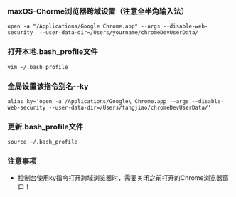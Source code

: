 ### maxOS-Chorme浏览器跨域设置（注意全半角输入法）
```
open -a "/Applications/Google Chrome.app" --args --disable-web-security  --user-data-dir=/Users/yourname/chromeDevUserData/

```

### 打开本地.bash_profile文件
```
vim ~/.bash_profile
```


### 全局设置该指令别名--ky

```
alias ky='open -a /Applications/Google\ Chrome.app --args --disable-web-security --user-data-dir=/Users/tangjiao/chromeDevUserData/'
```

### 更新.bash_profile文件
```
source ~/.bash_profile
```

### 注意事项
- 控制台使用ky指令打开跨域浏览器时，需要关闭之前打开的Chrome浏览器窗口！
